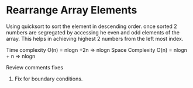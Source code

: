 # Rearrange Array Elements
Using quicksort to sort the element in descending order. once sorted 2 numbers are segregated by accessing he even and odd elements of the array. This helps in achieving highest 2 numbers from the left most index.

Time complexity O(n) = nlogn +2n => nlogn
Space Complexity O(n) = nlogn + n => nlogn

Review comments fixes
1. Fix for boundary conditions.